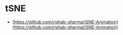 # tSNE

* [https://github.com/rishab-sharma/tSNE-Animation](https://github.com/rishab-sharma/tSNE-Animation)

